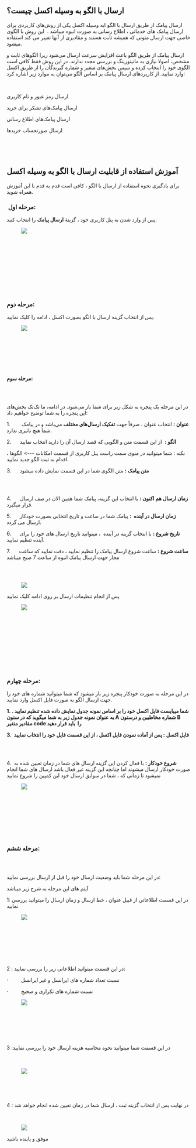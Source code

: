 <h2>ارسال با الگو به وسیله اکسل چیست؟</h2><p>ارسال پیامک از طریق&nbsp;ارسال با الگو ابه وسیله اکسل&nbsp;یکی از روش‌های کاربردی برای ارسال پیامک های خدماتی ، اطلاع رسانی به صورت انبوه میباشد .&nbsp; این روش&nbsp;با الگوی خاصی جهت ارسال متونی که همیشه ثابت هستند و مقادیری از آنها تغییر می کند استفاده میشود.</p><p>ارسال پیامک از طریق الگو باعث افزایش سرعت ارسال می‌شود زیرا الگوهای ثابت و مشخص، اصولا نیازی به مانیتورینگ و بررسی مجدد ندارند. در این روش فقط کافی است الگوی خود را انتخاب کرده و سپس بخش‌های متغیر و شماره گیرندگان را از طریق اکسل وارد نمایید. از کاربردهای ارسال پیامک بر اساس الگو می‌توان به موارد زیر اشاره کرد:</p><p>&nbsp;</p><p>ارسال رمز عبور و نام کاربری</p><p>ارسال پیامک‌های تشکر برای خرید</p><p>ارسال پیامک‌های اطلاع رسانی</p><p>ارسال صورتحساب خریدها</p><p>&nbsp;</p><p>&nbsp;</p><h2>آموزش استفاده از قابلیت ارسال با الگو به وسیله اکسل</h2><p>برای یادگیری نحوه استفاده از&nbsp;ارسال با الگو&nbsp;، کافی است قدم به قدم با این آموزش همراه شوید.</p><h3>&nbsp;<strong>مرحله اول:</strong></h3><p>پس از وارد شدن به پنل کاربری خود ، گزینۀ&nbsp;<strong>ارسال پیامک</strong>&nbsp;را انتخاب کنید.</p><figure class="image"><img src="https://matini.hubdesk.ir/content/editor/b4983728-9a02-473a-8f3f-d9d66ddb35b0image.jpeg.jpeg"></figure><p>&nbsp;</p><h3>&nbsp;</h3><h3>&nbsp;</h3><h3>&nbsp;</h3><h3><strong>مرحله دوم:</strong></h3><p>پس از انتخاب گزینه ارسال با الگو بصورت اکسل ، ادامه را کلیک نمایید.</p><figure class="image"><img src="https://matini.hubdesk.ir/content/editor/da41c62b-a638-451e-b17e-94099d4031deimage.jpeg.jpeg"></figure><h3>&nbsp;</h3><p>&nbsp;</p><p>&nbsp;</p><p><strong>مرحله سوم:</strong></p><h3>&nbsp;</h3><p>در این مرحله یک پنجره‌ به شکل زیر برای شما باز می‌شود. در ادامه، ما تک‌تک بخش‌های این پنجره را به شما توضیح خواهیم داد:</p><p>1.&nbsp; &nbsp; &nbsp; &nbsp;&nbsp;<strong>عنوان :</strong>&nbsp;انتخاب عنوان ، صرفاً جهت&nbsp;<strong>تفکیک ارسال‌های مختلف</strong>&nbsp;می‌باشد و در پیامک شما هیچ تاثیری ندارد.</p><p>2.&nbsp;&nbsp;&nbsp;&nbsp;&nbsp; <strong>الگو :</strong>&nbsp; از این قسمت متن و الگویی که قصد ارسال آن را دارید انتخاب نمایید&nbsp;</p><p>نکته : شما میتوانید در منوی سمت راست پنل کاربری از قسمت امکانات ---&gt; الگوها ، اقدام به ثبت الگو جدید نمایید.</p><p>3.&nbsp;&nbsp;&nbsp;&nbsp;&nbsp; <strong>متن پیامک :</strong>&nbsp;متن الگوی شما در این قسمت نمایش داده میشود</p><h3>&nbsp;</h3><p>4.&nbsp; &nbsp; &nbsp;&nbsp;<strong>زمان ارسال هم اکنون :</strong>&nbsp;با انتخاب این گزینه، پیامک شما همین الان در صف ارسال قرار میگیرد.&nbsp;</p><p>5.&nbsp;&nbsp;&nbsp;&nbsp;&nbsp; <strong>زمان ارسال در آینده&nbsp;&nbsp;:</strong>&nbsp;پیامک شما در ساعت و تاریخ انتخابی بصورت خودکار ارسال می گردد.</p><p>6.&nbsp;&nbsp;&nbsp;&nbsp;&nbsp; <strong>تاریخ شروع&nbsp;:</strong>&nbsp;با انتخاب گزینه در آینده&nbsp; ، میتوانید تاریخ ارسال های خود را برای آینده تنظیم نمایید.</p><p>7.&nbsp;&nbsp;&nbsp;&nbsp;&nbsp; <strong>ساعت شروع&nbsp;:</strong>&nbsp;ساعت شروع ارسال پیامک را تنظیم نمایید ، دقت نمایید که ساعت مجاز جهت ارسال پیامک انبوه از ساعت 7 صبح میباشد</p><h3>&nbsp;</h3><figure class="image"><img src="https://matini.hubdesk.ir/content/editor/36b52a98-a0c1-47db-baaa-9567c3815ee9image.jpeg.jpeg"></figure><p>پس از انجام تنظیمات ارسال بر روی ادامه کلیک نمایید</p><figure class="image"><img src="https://matini.hubdesk.ir/content/editor/b5399b34-a54e-4520-8488-1b1a62df7c9fimage.jpeg.jpeg"></figure><p>&nbsp;</p><h3>&nbsp;</h3><h3>&nbsp;</h3><h3>&nbsp;</h3><h3><strong>مرحله&nbsp;چهارم:</strong></h3><p>در این مرحله به صورت خودکار پنجره زیر باز میشود که شما میتوانید شماره های خود را جهت ارسال الگو به صورت فایل اکسل وارد نمایید.</p><p><strong>1. شما میبایست فایل اکسل خود را بر اساس نمونه جدول نمایش داده شده تنظیم نمایید . به عنوان نمونه جدول زیر به شما میگوید که در ستون A شماره مخاطبین و درستون B مقادیر متغیر code را&nbsp; باید قرار دهید</strong></p><p><strong>3.&nbsp;&nbsp;فایل اکسل : پس از آماده نمودن فایل اکسل ، از این قسمت فایل خود را انتخاب نمایید</strong></p><h3>&nbsp;</h3><p>4.&nbsp; <strong>شروع خودکار :</strong>&nbsp;با فعال کردن این گزینه ارسال های شما در زمان تعیین شده به صورت خودکار ارسال میشوند اما چنانچه این گزینه غیر فعال باشد ارسال های شما انجام نمیشود تا زمانی که ، شما در سوابق ارسال خود این کمپین را شروع نمایید</p><figure class="image"><img src="https://matini.hubdesk.ir/content/editor/3a14a14d-bdfa-4c4d-ad54-b878ca706b89image.jpeg.jpeg"></figure><h3>&nbsp;</h3><h3>&nbsp;</h3><h3>&nbsp;</h3><h3><strong>مرحله ششم:</strong></h3><h3>&nbsp;</h3><p>در این مرحله شما باید وضعیت ارسال خود را قبل از ارسال بررسی نمایید:</p><p>آیتم های این مرحله به شرح زیر میباشد</p><p>1: در این قسمت اطلاعاتی از قبیل عنوان ، خط ارسال و زمان ارسال را میتوانید بررسی نمایید</p><figure class="image"><img src="https://matini.hubdesk.ir/content/editor/6ac96b56-118f-4998-8458-88647b99281cimage.jpeg.jpeg"></figure><p>&nbsp;</p><p>&nbsp;</p><p>&nbsp;</p><p><br>2&nbsp;: در این قسمت میتوانید اطلاعاتی زیر را بررسی نمایید:</p><p>·&nbsp;&nbsp;&nbsp;&nbsp;&nbsp;&nbsp;&nbsp;&nbsp;&nbsp;نسبت تعداد شماره های ایرانسل و غیر ایرانسل</p><p>·&nbsp;&nbsp;&nbsp;&nbsp;&nbsp;&nbsp;&nbsp;&nbsp;&nbsp;نسبت شماره های تکراری و صحیح</p><figure class="image"><img src="https://matini.hubdesk.ir/content/editor/368cd4e7-de20-4ba7-8864-7966f23bc131image.jpeg.jpeg"></figure><p>&nbsp;</p><p>&nbsp;</p><p>&nbsp;</p><p>3 :در این قسمت شما میتوانید نحوه محاسبه هزینه ارسال خود را بررسی نمایید<br><br>&nbsp;</p><figure class="image"><img src="https://matini.hubdesk.ir/content/editor/d82ac1c1-9698-4fc1-b113-64c1b8a4da63image.jpeg.jpeg"></figure><p>&nbsp;</p><p>&nbsp;</p><p>4 : در نهایت پس از انتخاب گزینه ثبت ، ارسال شما در زمان تعیین شده انجام خواهد شد&nbsp;</p><p>&nbsp;</p><figure class="image"><img src="https://matini.hubdesk.ir/content/editor/ef514061-c1c0-4ec4-9c28-730b4fb2db4fimage.jpeg.jpeg"></figure><p>موفق و پاینده باشید&nbsp;</p>